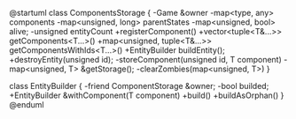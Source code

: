 @startuml
class ComponentsStorage {
    -Game &owner
    -map<type, any> components
    -map<unsigned, long> parentStates
    -map<unsigned, bool> alive;
    -unsigned entityCount
    +registerComponent<T>()
    +vector<tuple<T&...>> getComponents<T...>()
    +map<unsigned, tuple<T&...>> getComponentsWithIds<T...>()
    +EntityBuilder buildEntity();
    +destroyEntity(unsigned id);
    -storeComponent<T>(unsigned id, T component)
    -map<unsigned, T> &getStorage<T>();
    -clearZombies<T>(map<unsigned, T>)
}

class EntityBuilder {
    -friend ComponentStorage &owner;
    -bool builded;
    +EntityBuilder &withComponent<T>(T component)
    +build()
    +buildAsOrphan()
}
@enduml
